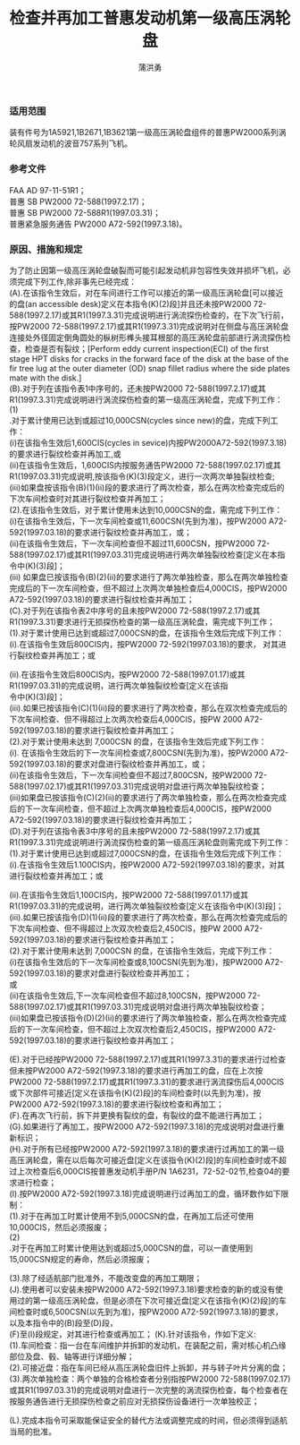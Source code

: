 ﻿---
amendno: 39-2023  
cadno: CAD1997-B757-05  
title: 检查并再加工普惠发动机第一级高压涡轮盘  
publishdate: 1997-10-08  
effdate: 1997-10-15  
acmodels: ["B757"]  
tags: []  
engs: ["PW2000"]  
pns: ["1A5921","1B2671","1B3621"]  
mfrs: ["BOEING","普惠"]  
admins: 西南管理局  
author: 蒲洪勇  
---
  
### 适用范围  
装有件号为1A5921,1B2671,1B3621第一级高压涡轮盘组件的普惠PW2000系列涡轮风扇发动机的波音757系列飞机。  
  
<!--more-->  
### 参考文件  
  FAA AD  97-11-51R1；  
普惠 SB PW2000 72-588(1997.2.17)；  
普惠 SB PW2000 72-588R1(1997.03.31)；  
普惠紧急服务通告  PW2000 A72-592(1997.3.18)。  
  
### 原因、措施和规定  

  为了防止因第一级高压涡轮盘破裂而可能引起发动机非包容性失效并损坏飞机，必须完成下列工作,除非事先已经完成：  
  (A).在该指令生效后，对在车间进行工作可以接近的第一级高压涡轮盘[可以接近的盘(an accessible desk)定义在本指令(K)(2)段]并且还未按PW2000 72-588(1997.2.17)或其R1(1997.3.31)完成说明进行涡流探伤检查的，在下次飞行前，按PW2000 72-588(1997.2.17)或其R1(1997.3.31)完成说明对在侧盘与高压涡轮盘连接处外径固定倒角圆处的枞树形榫头接耳根部的高压涡轮盘前部进行涡流探伤检查，检查是否有裂纹；[Perform eddy current inspection(ECI) of the first stage HPT disks for cracks in the forward face of the disk at the base of the fir tree lug at the outer diameter (OD) snap fillet radius where the side plates mate with the disk.]  
  (B).对于列在该指令表1中序号的，还未按PW2000 72-588(1997.2.17)或其R1(1997.3.31)完成说明进行涡流探伤检查的第一级高压涡轮盘，完成下列工作：  
(1)  
.对于累计使用已达到或超过10,000CSN(cycles since new)的盘，完成下列工作：  
  (i)在该指令生效后1,600CIS(cycles in sevice)内按PW2000A72-592(1997.3.18)的要求进行裂纹检查并再加工,或  
  (ii)在该指令生效后，1,600CIS内按服务通告PW2000 72-588(1997.02.17)或其R1(1997.03.31)完成说明,按该指令(K)(3)段定义，进行一次两次单独裂纹检查;  
  (iii)如果盘按该指令(B)(1)(ii)段的要求进行了两次检查，那么在两次检查完成后的下次车间检查时对其进行裂纹检查并再加工；  
  (2).在该指令生效后，对于累计使用未达到10,000CSN的盘，需完成下列工作：  
  (i)在该指令生效后，下一次车间检查或11,600CSN(先到为准)，按PW2000 A72-592(1997.03.18)的要求进行裂纹检查并再加工，或；  
  (ii)在该指令生效后，下一次车间检查但不超过11,600CSN，按PW2000 72-588(1997.02.17)或其R1(1997.03.31)完成说明进行两次单独裂纹检查[定义在本指令中(K)(3)段]；  
  (iii) 如果盘已按该指令(B)(2)(ii)的要求进行了两次单独检查，那么在两次单独检查完成后的下一次车间检查，但不超过上次两次单独检查后4,000CIS，按PW2000 A72-592(1997.03.18)的要求进行裂纹检查并再加工；  
  (C).对于列在该指令表2中序号的且未按PW2000 72-588(1997.2.17)或其R1(1997.3.31)要求进行无损探伤检查的第一级高压涡轮盘，需完成下列工作；  
  (1).对于累计使用已达到或超过7,000CSN的盘，在该指令生效后完成下列工作：       (i).在该指令生效后800CIS内，按PW2000 72-592(1997.03.18)的要求， 对其进行裂纹检查并再加工；或  
  
  (ii).在该指令生效后800CIS内，按PW2000 72-588(1997.01.17)或其R1(1997.03.31)的完成说明，进行两次单独裂纹检查[定义在该指  
令中(K)(3)段]；  
  (iii).如果已按该指令(C)(1)(ii)段的要求进行了两次检查，那么在双次检查完成后的下次车间检查、但不得超过上次两次检查后4,000CIS，按PW 2000 A72-592(1997.03.18)的要求进行裂纹检查并再加工；  
  (2).对于累计使用未达到 7,000CSN 的盘，在该指令生效后完成下列工作：  
  (i). 在该指令生效后的下一次车间检查或7,800CSN(先到为准)，按PW2000 A72-592(1997.03.18)的要求对盘进行裂纹检查并再加工，或；  
  (ii)在该指令生效后，下一次车间检查但不超过7,800CSN，按PW2000 72-588(1997.02.17)或其R1(1997.03.31)完成说明对盘进行两次单独裂纹检查；  
  (iii)如果盘已按该指令(C)(2)(ii)的要求进行了两次单独检查，那么在两次检查完成后的下一次车间检查，但不超过上次两次单独检查后4,000CIS，按PW2000 A72-592(1997.03.18)的要求进行裂纹检查并再加工；  
  (D).对于列在该指令表3中序号的且未按PW2000 72-588(1997.2.17)或其R1(1997.3.31)完成说明进行涡流探伤检查的第一级高压涡轮盘则需完成下列工作：  
  (1).对于累计使用已达到或超过7,000CSN的盘，在该指令生效后完成下列工作：   (i).在该指令生效后1.100CIS内，按PW2000 A72-592(1997.03.18)的要求，对其进行裂纹检查并再加工；或  
  
  (ii).在该指令生效后1,100CIS内，按PW2000 72-588(1997.01.17)或其R1(1997.03.31)的完成说明，进行两次单独裂纹检查[定义在该指令中(K)(3)段]；  
  (iii).如果已按该指令(D)(1)(ii)段的要求进行了两次检查，那么在两次检查完成后的下次车间检查、但不得超过上次双次检查后2,450CIS，按PW 2000 A72-592(1997.03.18)的要求进行裂纹检查并再加工；  
  (2).对于累计使用未达到 7,000CSN 的盘，在该指令生效后，完成下列工作：  
  (i)在该指令生效后的下一次车间检查或8,100CSN(先到为准)，按PW2000 A72-592(1997.03.18)的要求对盘进行裂纹检查并再加工；  
或  
  (ii)在该指令生效后,下一次车间检查但不超过8,100CSN，按PW2000 72-588(1997.02.17)或其R1(1997.03.31)完成说明对盘进行两次单独裂纹检查；  
  (iii)如果盘已按该指令(D)(2)(ii)的要求进行了两次单独检查，那么在两次检查完成后的下一次车间检查，但不超过上次双次检查后2,450CIS，按PW2000 A72-592(1997.03.18)的要求进行裂纹检查并再加工；  
  
(E).对于已经按PW2000 72-588(1997.2.17)或其R1(1997.3.31)的要求进行过检查但未按PW2000 A72-592(1997.3.18)的要求进行再加工的盘，应在上次按PW2000 72-588(1997.2.17)或其R1(1997.3.31)的要求进行涡流探伤后4,000CIS 或下次部件可接近[定义在该指令(K)(2)段]的车间检查时(以先到为准)，按PW2000 A72-592(1997.3.18)的要求进行裂纹检查和再加工；  
  (F).在再次飞行前，拆下并更换有裂纹的盘，有裂纹的盘不能进行再加工；  
  (G).如果进行了再加工，按PW2000 A72-592(1997.3.18)的完成说明对盘进行重新标识；  
  (H).对于所有已经按PW2000 A72-592(1997.3.18)的要求进行过再加工的第一级高压涡轮盘，需在以后每次可接近盘[定义在该指令(K)(2)段]的车间检查时或不超过上次检查后6,000CIS按普惠发动机手册P/N 1A6231，72-52-02节,检查04的要求进行检查；  
  (I).按PW2000 A72-592(1997.3.18)完成说明进行过再加工的盘，循环数作如下限制：  
  (1).对于在再加工时累计使用不到5,000CSN的盘，在再加工后还可使用10,000CIS，然后必须报废；  
(2)  
.对于在再加工时累计使用达到或超过5,000CSN的盘，可以一直使用到15,000CSN规定的寿命，然后必须报废；  
  
  (3).除了经适航部门批准外，不能改变盘的再加工期限；  
  (J).使用者可以安装未按PW2000 A72-592(1997.3.18)要求检查的新的或没有使用过的第一级高压涡轮盘，但是必须在下次可接近盘[定义在该指令(K)(2)段]的车间检查时或6,500CSN(以先到为准)，按PW2000 A72-592(1997.3.18)的要求，以及本指令中的(B)段至(D)段，  
(F)至(I)段规定，对其进行检查或再加工；    (K).针对该指令，作如下定义:  
  (1).车间检查：指一台在车间维护并拆卸的发动机，在装配之前，需对核心机凸缘部位及盘、毂、轴等进行详细分解；  
  (2).可接近盘：指在车间已经从高压涡轮盘旧件上拆卸，并与转子叶片分离的盘；  
  (3).两次单独检查：两个单独的合格检查者分别指按PW2000 72-588(1997.02.17)或其R1(1997.03.31)的完成说明对盘进行一次完整的涡流探伤检查，每个检查者在按服务通告进行无损探伤检查之前应对无损探伤设备进行一次单独校正；  
  
  (L).完成本指令可采取能保证安全的替代方法或调整完成的时间，但必须得到适航当局的批准。  
